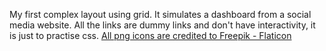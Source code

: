 My first complex layout using grid. It simulates a dashboard from a social media website. All the links are dummy links and don't have interactivity, it is just to practise css. 
<a href="https://www.flaticon.com/free-icons/astronaut" title="astronaut icons">All png icons are credited to Freepik - Flaticon</a>

